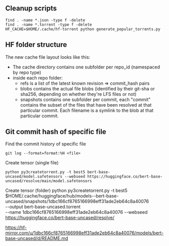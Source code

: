 ## Cleanup scripts
```
find . -name *.json -type f -delete
find . -name *.torrent -type f -delete
HF_CACHE=$HOME/.cache/hf-torrent python generate_popular_torrents.py
```


## HF folder structure
The new cache file layout looks like this:
- The cache directory contains one subfolder per repo_id (namespaced by repo type)
- inside each repo folder:
    - refs is a list of the latest known revision => commit_hash pairs
    - blobs contains the actual file blobs (identified by their git-sha or sha256, depending on
        whether they're LFS files or not)
    - snapshots contains one subfolder per commit, each "commit" contains the subset of the files
        that have been resolved at that particular commit. Each filename is a symlink to the blob
        at that particular commit.

## Git commit hash of specific file
Find the commit history of specific file

```
git log --format=format:%H <file>
```

Create tensor (single file)
```
python py3createtorrent.py -t best5 bert-base-uncased/model.safetensors --webseed https://huggingface.co/bert-base-uncased/resolve/main/model.safetensors
```

Create tensor (folder)
python py3createtorrent.py -t best5 \
    $HOME/.cache/huggingface/hub/models--bert-base-uncased/snapshots/1dbc166cf8765166998eff31ade2eb64c8a40076  \
    --output bert-base-uncased.torrent \
    --name 1dbc166cf8765166998eff31ade2eb64c8a40076 --webseed https://huggingface.co/bert-base-uncased/resolve/


https://hf-mirror.com/u/1dbc166cf8765166998eff31ade2eb64c8a40076/models/bert-base-uncased/d/README.md